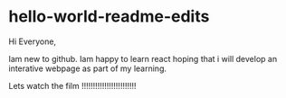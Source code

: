 # hello-world-readme-edits
Hi Everyone,

Iam new to github. Iam happy to learn react hoping that i will develop an interative webpage as part of my learning.

Lets watch the film !!!!!!!!!!!!!!!!!!!!!!!!
